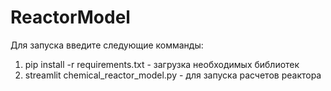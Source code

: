 # ReactorModel 
Для запуска введите следующие комманды:
1) pip install -r requirements.txt - загрузка необходимых библиотек
2) streamlit chemical_reactor_model.py - для запуска расчетов реактора